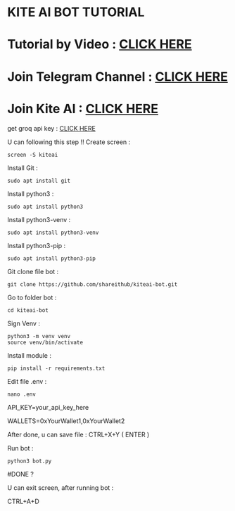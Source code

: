 # KITE AI BOT TUTORIAL

# Tutorial by Video : [CLICK HERE](LINK)
# Join Telegram Channel : [CLICK HERE](https://t.me/SHAREITHUB_COM)
# Join Kite AI : [CLICK HERE](https://testnet.gokite.ai?r=jbD4qztT)

get groq api key : [CLICK HERE](https://chat.groq.com/)

U can following this step !!
Create screen :
```
screen -S kiteai
```
Install Git :
```
sudo apt install git
```
Install python3 :
```
sudo apt install python3
```
Install python3-venv :
```
sudo apt install python3-venv
```
Install python3-pip :
```
sudo apt install python3-pip
```
Git clone file bot :
```
git clone https://github.com/shareithub/kiteai-bot.git
```
Go to folder bot :
```
cd kiteai-bot
```
Sign Venv :
```
python3 -m venv venv
source venv/bin/activate
```
Install module :
```
pip install -r requirements.txt
```
Edit file .env :
```
nano .env
```
API_KEY=your_api_key_here

WALLETS=0xYourWallet1,0xYourWallet2

After done, u can save file : CTRL+X+Y ( ENTER )

Run bot :
```
python3 bot.py
```
#DONE ?

U can exit screen, after running bot :

CTRL+A+D










